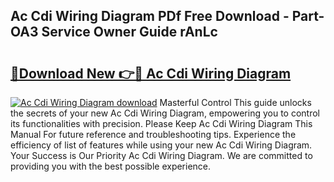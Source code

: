 ## Ac Cdi Wiring Diagram PDf Free Download - Part-OA3 Service Owner Guide rAnLc

# <h2><a href="http://dfm2wz.blite.top/?on=Ac+Cdi+Wiring+Diagram">🔗Download New 👉🔴 Ac Cdi Wiring Diagram</a></h2>

[![Ac Cdi Wiring Diagram download](https://i.imgur.com/lujVjoI.png)](http://dfm2wz.blite.top/?on=Ac+Cdi+Wiring+Diagram)
Masterful Control This guide unlocks the secrets of your new Ac Cdi Wiring Diagram, empowering you to control its functionalities with precision. Please Keep Ac Cdi Wiring Diagram This Manual For future reference and troubleshooting tips. Experience the efficiency of list of features while using your new Ac Cdi Wiring Diagram. Your Success is Our Priority Ac Cdi Wiring Diagram. We are committed to providing you with the best possible experience.
